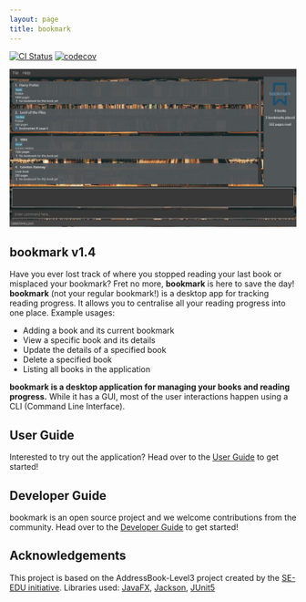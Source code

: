 ```yaml
---
layout: page
title: bookmark
---
```


[![CI Status](https://github.com/AY2021S1-CS2103T-F13-2/tp/workflows/Java%20CI/badge.svg)](https://github.com/AY2021S1-CS2103T-F13-2/tp/actions)
[![codecov](https://codecov.io/gh/AY2021S1-CS2103T-F13-2/tp/branch/master/graph/badge.svg)](https://codecov.io/gh/AY2021S1-CS2103T-F13-2/tp)

![Ui](images/Ui.png)

## bookmark v1.4
Have you ever lost track of where you stopped reading your last book or misplaced your bookmark?
Fret no more, **bookmark** is here to save the day!<br>
**bookmark** (not your regular bookmark!) is a desktop app for tracking reading progress. It allows you to centralise all your
reading progress into one place.
Example usages:
* Adding a book and its current bookmark
* View a specific book and its details
* Update the details of a specified book
* Delete a specified book
* Listing all books in the application

**bookmark is a desktop application for managing your books and reading progress.** While it has a GUI, most of the user interactions happen using a CLI (Command Line Interface).

## User Guide
Interested to try out the application? Head over to the [User Guide](https://ay2021s1-cs2103t-f13-2.github.io/tp/UserGuide.html)
to get started!
## Developer Guide
bookmark is an open source project and we welcome contributions from the community. Head over to the
[Developer Guide](https://ay2021s1-cs2103t-f13-2.github.io/tp/DeveloperGuide.html) to get started!
## Acknowledgements
This project is based on the AddressBook-Level3 project created by the [SE-EDU initiative](https://se-education.org).
Libraries used: [JavaFX](https://openjfx.io/), [Jackson](https://github.com/FasterXML/jackson), [JUnit5](https://github.com/junit-team/junit5)

